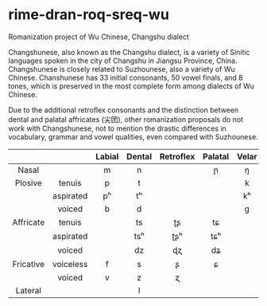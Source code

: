 # rime-dran-roq-sreq-wu

Romanization project of Wu Chinese, Changshu dialect

Changshunese, also known as the Changshu dialect, is a variety of Sinitic languages spoken in the city of Changshu in Jiangsu Province, China. Changshunese is closely related to Suzhounese, also a variety of Wu Chinese. Chanshunese has 33 initial consonants, 50 vowel finals, and 8 tones, which is preserved in the most complete form among dialects of Wu Chinese.

Due to the additional retroflex consonants and the distinction between dental and palatal affricates (尖团), other romanization proposals do not work with Changshunese, not to mention the drastic differences in vocabulary, grammar and vowel qualities, even compared with Suzhounese.

|           |           | Labial | Dental | Retroflex | Palatal | Velar | Glotta |
| :-------: | :-------: | :----: | :----: | :-------: | :-----: | :---: | :----: |
|   Nasal   |           |   m    |   n    |           |    ɲ    |   ŋ   |        |
|  Plosive  |  tenuis   |   p    |   t    |           |         |   k   |   ʔ    |
|           | aspirated |   pʰ   |   tʰ   |           |         |  kʰ   |        |
|           |  voiced   |   b    |   d    |           |         |   g   |        |
| Affricate |  tenuis   |        |   ts   |    ʈʂ     |   tɕ    |       |        |
|           | aspirated |        |  tsʰ   |    ʈʂʰ    |   tɕʰ   |       |        |
|           |  voiced   |        |   dz   |    ɖʐ     |   dʑ    |       |        |
| Fricative | voiceless |   f    |   s    |     ʂ     |    ɕ    |       |   h    |
|           |  voiced   |   v    |   z    |     ʐ     |         |       |   h    |
|  Lateral  |           |        |   l    |           |         |       |        |
